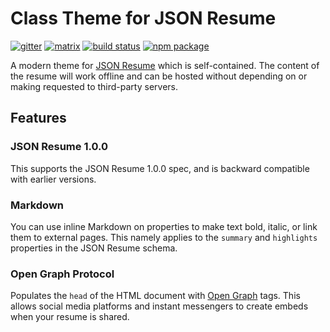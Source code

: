# Class Theme for JSON Resume

[![gitter](https://badges.gitter.im/Join%20Chat.svg)](https://gitter.im/jsonresume/public)
[![matrix](https://img.shields.io/badge/matrix-join%20chat-%230dbd8b)](https://matrix.to/#/#json-resume:one.ems.host)
[![build status](https://img.shields.io/github/workflow/status/jsonresume/resume-cli/Main)](https://github.com/jsonresume/resume-cli/actions)
[![npm package](https://img.shields.io/npm/v/@jsonresume/jsonresume-theme-class)](https://www.npmjs.org/package/resume-cli)

A modern theme for [JSON Resume](http://jsonresume.org/) which is self-contained. The content of the resume will work offline and can be hosted without depending on
or making requested to third-party servers.

## Features

### JSON Resume 1.0.0

This supports the JSON Resume 1.0.0 spec, and is backward compatible with earlier versions.

### Markdown

You can use inline Markdown on properties to make text bold, italic, or link them to external pages. This namely applies to the `summary` and `highlights` properties in the JSON Resume schema.

### Open Graph Protocol

Populates the `head` of the HTML document with [Open Graph](https://ogp.me/) tags. This allows social media platforms and instant messengers to create embeds when your resume is shared.
